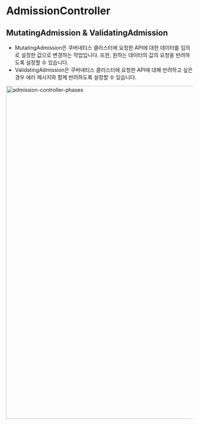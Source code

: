 # AdmissionController

## MutatingAdmission & ValidatingAdmission

- MutatingAdmission은 쿠버네티스 클러스터에 요청한 API에 대한 데이터를 임의로 설정한 값으로 변경하는 작업입니다. 또한, 원하는 데이터의 값의 요청을 반려하도록 설정할 수 있습니다. 
- ValidatingAdmission은 쿠버네티스 클러스터에 요청한 API에 대해 반려하고 싶은경우 에러 메시지와 함께 반려하도록 설정할 수 있습니다.


<img width="900" alt="admission-controller-phases" src="https://user-images.githubusercontent.com/58098112/126321675-3fd5bf6b-1dd8-482a-85e9-4f33492a50d9.png">
